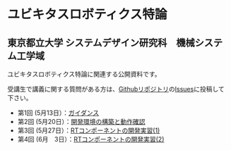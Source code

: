 # ユビキタスロボティクス特論
## 東京都立大学 システムデザイン研究科　機械システム工学域

ユビキタスロボティクス特論に関連する公開資料です。

受講生で講義に関する質問がある方は、[Githubリポジトリ](https://github.com/sealbreeder/TMU-Ubiquitous-Robotics)の[Issues](https://github.com/sealbreeder/TMU-Ubiquitous-Robotics/issues)に投稿して下さい。


- 第1回 (5月13日）：[ガイダンス](200513)
- 第2回 (5月20日）：[開発環境の構築と動作確認](200520)
- 第3回 (5月27日）：[RTコンポーネントの開発実習(1)](200527)
- 第4回 (6月　3日）：[RTコンポーネントの開発実習(2)](200603)



